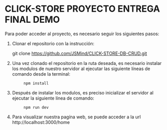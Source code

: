 # CLICK-STORE PROYECTO ENTREGA FINAL DEMO
Para poder acceder al proyecto, es necesario seguir los siguientes pasos:
1. Clonar el repositorio con la instrucción:

      git clone https://github.com/JSMind/CLICK-STORE-DB-CRUD.git
      
2. Una vez clonado el repositorio en la ruta deseada, es necesario instalar los modulos de nuestro servidor al ejecutar las siguiente líneas de comando desde la terminal:
            
            npm install

3. Después de instalar los modulos, es preciso inicializar el servidor al ejecutar la siguiente línea de comando:
            
            npm run dev
      
4. Para visualizar nuestra pagína web, se puede acceder a la url http://localhost:3000/home 
